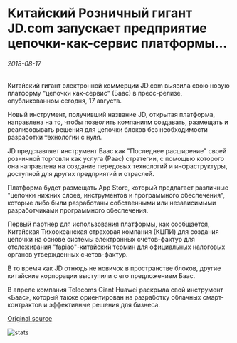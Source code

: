 # Китайский Розничный гигант JD.com запускает предприятие цепочки-как-сервис платформы...

###### 2018-08-17

Китайский гигант электронной коммерции JD.com выявила свою новую платформу "цепочки как-сервис" (Баас) в пресс-релизе, опубликованном сегодня, 17 августа.

Новый инструмент, получивший название JD, открытая платформа, направлена на то, чтобы позволить компаниям создавать, размещать и реализовывать решения для цепочки блоков без необходимости разработки технологии с нуля.

JD представляет инструмент Баас как "Последнее расширение" своей розничной торговли как услуга (Раас) стратегии, с помощью которого она направлена на создание передовых технологий и инфраструктуры, доступной для других предприятий и отраслей.

Платформа будет размещать App Store, который предлагает различные "цепочки нижних слоев, инструментов и программного обеспечения", которые либо были разработаны собственными или независимыми разработчиками программного обеспечения.

Первый партнер для использования платформы, как сообщается, Китайская Тихоокеанская страховая компания (КЦПИ) для создания цепочки на основе системы электронных счетов-фактур для отслеживания "fapiao"-китайский термин для официальных налоговых органов утвержденных счетов-фактур.

В то время как JD отнюдь не новичок в пространстве блоков, другие китайские корпорации выступили с его предложением Баас.

В апреле компания Telecoms Giant Huawei раскрыла свой инструмент «Баас», который также ориентирован на разработку облачных смарт-контрактов и эффективные решения для бизнеса.

[Original source](https://cointelegraph.com/news/chinese-retail-giant-jdcom-launches-enterprise-blockchain-as-a-service-platform)

![stats](https://c.statcounter.com/11760860/0/a89fa40b/1/ "stats")